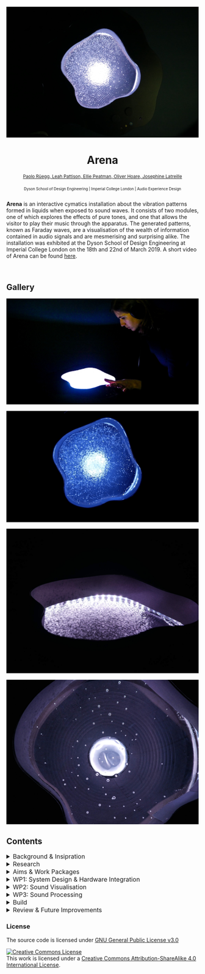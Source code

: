 <p  align="center"><img width="auto" src=".github/Cover.jpg"></p>

<h1 align="center">
  Arena
</h1>

<p  align="center">
<sup>
  <a href="https://github.com/pa17">Paolo Rüegg, </a> 
  <a href="https://github.com/leahpattison">Leah Pattison, </a>
  <a href="https://github.com/ElliePeatman">Ellie Peatman, </a>
  <a href="https://github.com/omjh">Oliver Hoare, </a>  
  <a href="https://github.com/josephine-latreille">Josephine Latreille</a>
</sup>
</p>

<p  align="center">
<sup><sup>
  Dyson School of Design Engineering | Imperial College London | Audio Experience Design
</sup></sup>
</p>

**Arena** is an interactive cymatics installation about the vibration patterns formed in liquids when exposed to sound waves. It consists of two modules, one of which explores the effects of pure tones, and one that allows the visitor to play  their music through the apparatus. The generated patterns, known as Faraday waves, are a visualisation of the wealth of information contained in audio signals and are mesmerising and surprising alike. The installation was exhibited at the Dyson School of Design Engineering at Imperial College London on the 18th and 22nd of March 2019. A short video of Arena can be found [here](https://www.youtube.com/watch?v=euiSUtc0pYA).

<br>

## Gallery

<p align="center"><img src=".github/GalleryInteraction.jpg"></p>
<p align="center"><img src=".github/GalleryBeat.gif"></p>
<p align="center"><img src=".github/GallerySide.jpg"></p>
<p align="center"><img src=".github/GalleryTop.jpg"></p>

## Contents

<details>
<summary style="font-size: medium">Background & Insipration</summary>

### Background & Inspiration

A Chladni plate visualises the standing waves that form when it resonates at its natural frequencies. The original experiment consisted of fine particles (e.g. sand) that are dispersed on a steel plate. When the plate is excited with a bow or a loudspeaker,  it starts to resonate and the sand bounces from the oscillating antinodes to the stationary nodes. In mathematic terms, the nodes are the zero points of the plate's 2D wave equation at the excitation frequency. As the sand coalesces around these nodal lines of the standing wave, so-called Chladni figures become visible. They are shown below for a guitar backplate at its different resonating frequencies.

<p align="center"><img width="700" src=".github/Chladni.svg"></p>
<p align="center"><em>Figure 1: Chladni Figures on a Guitar Body. <a href="https://commons.wikimedia.org/wiki/File:Chladni_guitar.svg">Source</a></em></p>

This effect can be extended to liquids that are placed on a vertically oscillating diaphragm. As a result, beautiful standing wave patterns emerge on the liquid as shown in the figure below. These patterns are known as Faraday waves. The morphology of the patterns is dependent on frequency and container geometries. Amplitude, on the other hand, does not change the form of standing wave. The project team decided to create an installation around these vibrational patterns generated in liquids. 

<p align="center"><img width="700" src=".github/FaradayWaves.jpg"></p>
<p align="center"><em>Figure 2: Faraday Waves. <a href="http://waterjournal.org/volume-9/sheldrake">Source</a></em></p>

</details>

<details>
<summary style="font-size: medium">Research</summary>

### Research

This initial phase aimed at testing how different substrates respond to sound waves in order to quickly progress to a concept. The team tested ferrofluids, iron filings, vodka and various other substances on a bass reflex speaker (*Figure 3*). We also looked at previous installations, which were mostly focused on pure tones. The team showed interest in showcasing how different types of signals (simple, complex, static or dynamic) visualise on the apparatus.

<p align="center"><img width="350" src=".github/Research.gif"></p>
<p align="center"><em>Figure 3: Faraday Waves on a Bass Reflex Woofer</em></p>

</details>

<details>
<summary style="font-size: medium">Aims & Work Packages</summary>

### Aims & Work Packages

The concept for *Arena* evolved from exploring the beautiful Faraday wave effect on a small woofer. The aim of the installation was to highlight cymatics using both a bottom-up and top-down approach, i.e. from a pure tone and complex signal (music) perspective. The team managed to source two 12'' drivers and, in line with this, aimed to build two modules with distinct aims:

* **Module 1** lets the visitor investigate the patterns generated by complex music signals. The visitor can input their own music through an AUX cable and control sound effects with rotary knobs. 

* **Module 2** lets the user investigate the patterns generated by sinusoids of varying frequency. The visitor can sweep through frequencies with a rotary knob.

Both modules used vodka as the liquid, as it was found to produce the most interesting patterns. The two concept sketches shown below outlined two potential layouts for the installation.

<p align="center"><img width="700" src=".github/ConceptOne.jpg"><img width="700" src=".github/ConceptTwo.jpg"></p>
<p align="center"><em>Figure 4: Concept Sketches</em></p>

My individual responsibilities were focused on *Module 1* and were delivered as three distinct work packages. The following sections are focused on my *individual contributions* to this project unless otherwise noted. All the code used during the installation is available [here](https://github.com/pa17/axp/tree/master/code).

* *WP1: System Design & Integration*: Designing the full system, sourcing the required audio components and connecting hardware to software
* *WP2: Sound Visualisation (Light)*: Developing and assembling an LED array that changes in color and brightness in response to varying amplitudes in defined frequency bins
* *WP3: Sound Processing*: Creating a Max MSP patch that processes music input through an AUX cable, crossfades between raw and waveshaped signals, and delivers an output signal to the driver (filtered) and headphones (raw)

Time planning for this project was rudimentary. The team's strategy was to source all components early on (W7 - W8), get individual tasks done in the following two weeks (W8 - W9), and to work together to integrate the subsystems in W10. 

</details>

<details>
<summary style="font-size: medium">WP1: System Design & Hardware Integration</summary>

### WP1: System Design & Hardware Integration

A clear system design was required to ensure the build would go smoothly. A full component decomposition is shown below for both modules, although I primarily designed the first module (shown on the left).

<p align="center"><img src=".github/SystemDiagram.svg"></p>
<p align="center"><em>Figure 5: System Diagram with Component Decomposition for both Modules</em></p>

A more detailed components breakdown is shown below for *Module 1*. Please note that all of these components are generic and can be replaced with any equivalent. As such, connectors such as cables are not specified here.

* 1x LEPY LP-202A Hi-Fi Stereo Power Amplifier (2 Channels, 20W RMS)
* 1x Focusrite Scarlett 2i2 Audio Interface (2 Channels)
* 1x Adafruit NeoPixel Digital RGB LED Strip (120 LEDs)
* 1x Arduino Uno R3
* 2x 12'' Radioshack speaker

The components were connected using a plethora of 3.5mm, 6.35mm and speaker cables. Data and power lines either ran through USB-A or jumper wires. The bulky electronic components were assembled on a piece of plywood and separated from the speaker, as shown in *Figure 6*. For the purposes of the installation, the electronics box was hidden away underneath a table upon which the module was placed.

<p align="center"><img width="700" src=".github/IntegrationProcess.jpg"></p>
<p align="center"><em>Figure 6: Hardware Integration</em></p>

</details>

<details>
<summary style="font-size: medium">WP2: Sound Visualisation</summary>

### WP2: Sound Visualisation

This work package involved developing a color-changing equaliser with three frequency bins, where red, green & blue represented bass, midrange & highs. As such, a one-way data stream from Max MSP to a microcontroller was required, where music-dependent RGB values were serially transferred. On the Max side, the full signal was passed into two crossover objects (cross~), scaled and then sent to the microcontroller. The cut-off frequencies for the three frequency bands were chosen at 1000Hz and 3000Hz for bass-mid and mid-high, respectively. 

The patch shown below was introduced as a bpatcher object in the top-level Max patch, retaining toggling functionality to manually control RGB levels for debugging. Special thanks to @cskonopka and his [Arduivis project](https://github.com/cskonopka/arduivishttps://github.com/cskonopka/arduivis), some of the code of which was used to implement serialisation.

<p align="center"><img width="700" src=".github/LEDControl.jpeg"></p>
<p align="center"><img width="450" src=".github/SerialHandler.jpg"></p>
<p align="center"><em>Figure 7: LED Control and Serialisation Patch</em></p>

On the receiving end, the microcontroller interpreted the bytes as RGB values and controlled the LED strip through Adafruit's *Neopixel* library. The loop function is shown below. 

```
void loop() 
{

    // Slider from MaxMSP 
    int maxmspSlider1, maxmspSlider2, maxmspSlider3;

    // Parse incoming value from MaxMSP
    // -99 is a control value 
    if (Serial.parseInt() == -99){ 
        maxmspSlider1 = Serial.parseInt();  
        maxmspSlider2 = Serial.parseInt();  
        maxmspSlider3 = Serial.parseInt();  
    }

    // Set RGB values based on Max MSP values
    for(uint16_t i=0; i<strip.numPixels(); i++) {
        strip.setPixelColor(i  , strip.Color(maxmspSlider1, maxmspSlider2, maxmspSlider3)); // Draw new pixel
    }
    strip.show();

    delay(20);
}
```

In terms of hardware, a standard RGB LED strip was used and powered with a 5V / 10A power supply. Information about specific components can be found in the *WP1: Integration* section. The LED ring was run along the outer edge of the plate, as shown below.

<p align="center"><img width="700" src=".github/LEDProcess.jpg"></p>
<p align="center"><em>Figure 8: LED Ring Assembly</em></p>

</details>

<details>
<summary style="font-size: medium">WP3: Sound Processing</summary>

### WP3: Sound Processing

The normalised input audio was passed into a crossfader object (M4L.cross1~), along with the waveshaped signal on the second input. Potentiometers actuated by the user informed output volume and the mixing between the raw and modified signal. User input and effect processing were not my responsibilities and are therefore not discussed further here. Instead, I worked on I/O, implemented the crossfading and matched hardware and software channels. The full software diagram for *Module 1* is shown here for completeness.

<p align="center"><img width="700" src=".github/SoftwareDiagram.png"></p>
<p align="center"><em>Figure 9: Functional Flowchart of the Max Patch</em></p>

A problem that quickly became apparent was that the loudness of the subwoofer was excessive considering two modules were playing at the same time. During the installation, the signal to the subwoofer was therefore filtered using a biquad~ object, at a cutoff frequency of 120 Hz. The filtered sub and the unfiltered headphone mono signals were sent to individual DAC outputs on the audio interface.

<p align="center"><img width="700" src=".github/Fader.jpeg"></p>
<p align="center"><em>Figure 10: Crossfader and Filtering Patch</em></p>

</details>

<details>
<summary style="font-size: medium">Build</summary>

### Build

A wooden top piece with an organic curvature was manufactured to overlay the subwoofer. The knobs were attached along with a wooden frame to hold the structure. The frame could subsequently be placed over the subwoofer, with the electronics tucked away underneath the presentation table. The final piece is shown in the gallery on top for presentation reasons. 

<p align="center"><img width="700" src=".github/BuildProcessOne.jpg"></p>
<p align="center"><img width="700" src=".github/BuildProcessTwo.gif"></p>
<p align="center"><em>Figure 11: Manufacturing and Painting the Top Pieces</em></p>

</details>

<details>
<summary style="font-size: medium">Review & Future Improvements</summary>

### Review & Future Improvements

The installation was a success with the biggest response being amazement at the complexity of patterns produced. It was noted how a relatively simple apparatus could create complex nonlinear behaviours. Moreover, people appeared to like the fact that they could play their own music, giving them a new experience of music they already have an emotional attachment to. Other successes included:

- [x] Tightness of seal through use of acetyl welding
- [x] Good results with different mobile phones through signal normalisation
- [x] Visitors took their time to experience the installation and usually tried more than one song

Limitations included the meaningfulness of the interactions and the loudness of the installation. The former suffered from the fact that the team struggled to 'decompose' a music track into fewer yet consonant signals. The loudness of the installation was another drawback, especially as the sound seeped through to the other module, sometimes causing Faraday waves on the other module when only one was playing. Other limitations included:

* Average build quality due to time constraints
* Considerable difficulty in transporting and reassembling the installation
* Performance issues related to the serial connection to Arduino
* Liquid evaporated over time and needed to be refilled repeatedly

This project was conducted over the limited time frame of a month along with various other deadlines. As a result, many corners were cut and future work should start with a rework of already existing building blocks such as:

- [ ] Devising a better cable management strategy
- [ ] Using plugs rather than soldered connections
- [ ] Making serial connection more robust

On top of that, interactions should be overhauled. FFT-based peak decomposition with narrow frequency bins could be used to isolate the highest amplitude frequencies. Having found the fundamental frequencies of a music piece at a given time could then be used to demonstrate how even complex pieces can be reduced to simple sinusoids.

Personally, I would also be interested in miniaturising the installation into a smaller yet fully sealed container. There is definitely also scope for other interactions such as building a sequencer that the visitor can control.

</details>

### License

The source code is licensed under [GNU General Public License v3.0](LICENSE)

<a rel="license" href="http://creativecommons.org/licenses/by-sa/4.0/"><img alt="Creative Commons License" style="border-width:0" src="https://i.creativecommons.org/l/by-sa/4.0/88x31.png" /></a><br />This work is licensed under a <a rel="license" href="http://creativecommons.org/licenses/by-sa/4.0/">Creative Commons Attribution-ShareAlike 4.0 International License</a>.